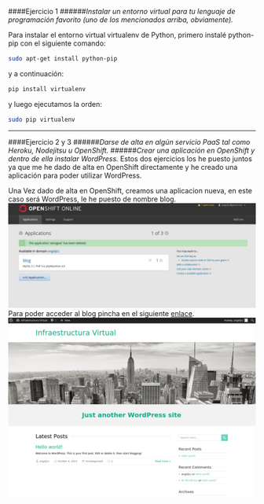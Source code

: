 ####Ejercicio 1
######_Instalar un entorno virtual para tu lenguaje de programación favorito (uno de los mencionados arriba, obviamente)._

Para instalar el entorno virtual virtualenv de Python, primero instalé python-pip con el siguiente comando:
```sh
sudo apt-get install python-pip
```
y a continuación:
```sh
pip install virtualenv

```
y luego ejecutamos la orden:
```sh
sudo pip virtualenv
```
***
####Ejercicio 2 y 3 
######_Darse de alta en algún servicio PaaS tal como Heroku, Nodejitsu u OpenShift._
######_Crear una aplicación en OpenShift y dentro de ella instalar WordPress._
Estos dos ejercicios los he puesto juntos ya que me he dado de alta en OpenShift directamente y he creado una aplicación para poder utilizar WordPress.

Una Vez dado de alta en OpenShift, creamos una aplicacion nueva, en este caso será WordPress, le he puesto de nombre blog.  
![](capturas/Ejercicio13.png)  
Para poder acceder al blog pincha en el siguiente [enlace](http://blog-angeljcc.rhcloud.com/).  
![](capturas/Ejercicio14.png)